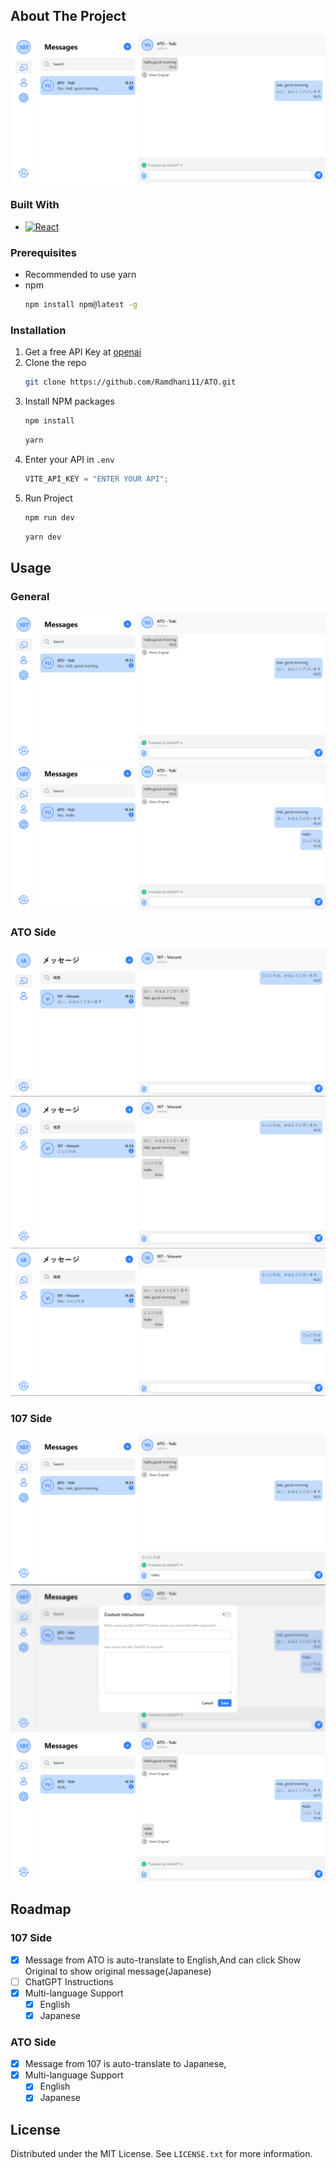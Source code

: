 <!-- ABOUT THE PROJECT -->

## About The Project

[![Product Name Screen Shot][product-screenshot]](https://github.com/Ramdhani11/ATO/blob/main/)

### Built With

- [![React][React.js]][React-url]

<!-- GETTING STARTED -->

<!-- ## Getting Started

This is an example of how you may give instructions on setting up your project locally.
To get a local copy up and running follow these simple example steps. -->

### Prerequisites

- Recommended to use yarn
- npm
  ```sh
  npm install npm@latest -g
  ```

### Installation

<!-- _Below is an example of how you can instruct your audience on installing and setting up your app. This template doesn't rely on any external dependencies or services._ -->

<!--
ou can find your API key at https://platform.openai.com/account/api-keys. -->

1. Get a free API Key at [openai](https://platform.openai.com/account/api-keys.)
2. Clone the repo
   ```sh
   git clone https://github.com/Ramdhani11/ATO.git
   ```
3. Install NPM packages
   ```sh
   npm install
   ```
   ```sh
   yarn
   ```
4. Enter your API in `.env`
   ```js
   VITE_API_KEY = "ENTER YOUR API";
   ```
5. Run Project
   ```sh
   npm run dev
   ```
   ```sh
   yarn dev
   ```

<!-- USAGE EXAMPLES -->

## Usage

### General

![general](https://github.com/Ramdhani11/ATO/blob/main/public/General.png?raw=true)
![general](https://github.com/Ramdhani11/ATO/blob/main/public/General_2.png?raw=true)

### ATO Side

![ato](https://github.com/Ramdhani11/ATO/blob/main/public/ATO_1.png?raw=true)
![ato](https://github.com/Ramdhani11/ATO/blob/main/public/ATO_2.png?raw=true)
![ato](https://github.com/Ramdhani11/ATO/blob/main/public/ATO_3.png?raw=true)

### 107 Side

![107](https://github.com/Ramdhani11/ATO/blob/main/public/107_1.png?raw=true)
![107](https://github.com/Ramdhani11/ATO/blob/main/public/107_2.png?raw=true)
![107](https://github.com/Ramdhani11/ATO/blob/main/public/107_3.png?raw=true)

## Roadmap

### 107 Side

- [x] Message from ATO is auto-translate to English,And can click Show Original to show original message(Japanese)
- [ ] ChatGPT Instructions
- [x] Multi-language Support
  - [x] English
  - [x] Japanese

### ATO Side

- [x] Message from 107 is auto-translate to Japanese,
- [x] Multi-language Support
  - [x] English
  - [x] Japanese

<!-- LICENSE -->

## License

Distributed under the MIT License. See `LICENSE.txt` for more information.

<!-- CONTACT -->

<!-- MARKDOWN LINKS & IMAGES -->
<!-- https://www.markdownguide.org/basic-syntax/#reference-style-links -->

[product-screenshot]: public/general.png
[React.js]: https://img.shields.io/badge/React-20232A?style=for-the-badge&logo=react&logoColor=61DAFB
[React-url]: https://reactjs.org/
